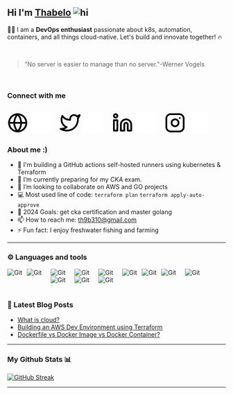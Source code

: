 
## Hi I'm [Thabelo](https://hashnode.com/@Thab310) <img src="https://user-images.githubusercontent.com/1303154/88677602-1635ba80-d120-11ea-84d8-d263ba5fc3c0.gif" width="28px" height="28px" alt="hi">


👨‍💻 I am a **DevOps enthusiast** passionate about k8s, automation, containers, and all things cloud-native. Let's build and innovate together! 🔥

<br>

> "No server is easier to manage than  no server."-Werner Vogels

<br>


### Connect with me  
[![website](./img/globe-light.svg)](https://www.thabeloramabulana.com#gh-light-mode-only)
[![website](./img/globe-dark.svg)](https://www.thabeloramabulana.com#gh-dark-mode-only)
&nbsp;&nbsp;
[![website](./img/twitter-light.svg)](https://twitter.com/Thab31o#gh-light-mode-only)
[![website](./img/twitter-dark.svg)](https://twitter.com/Thab31o#gh-dark-mode-only)
&nbsp;&nbsp;
[![website](./img/linkedin-light.svg)](https://www.linkedin.com/in/thabelo-ramabulana/#gh-light-mode-only)
[![website](./img/linkedin-dark.svg)](https://www.linkedin.com/in/thabelo-ramabulana/#gh-dark-mode-only)
&nbsp;&nbsp;
[![website](./img/instagram-light.svg)](https://www.instagram.com/thab310/#gh-light-mode-only)
[![website](./img/instagram-dark.svg)](https://www.instagram.com/thab310/#gh-dark-mode-only)
---

### About me :)
- 🔭 I'm  building a GitHub actions self-hosted runners using kubernetes & Terraform 
- 🌱 I’m currently preparing for my *CKA* exam.
- 👯 I’m looking to collaborate on AWS and GO projects
- :computer: Most used line of code: `terraform plan` `terraform apply-auto-approve`
- 🥅 2024 Goals: get cka certification and master golang
- 📫 How to reach me: th9b310@gmail.com
- ⚡ Fun fact: I enjoy freshwater fishing and farming
---

### ⚙️ Languages and tools 
<!-- For more icons please follow  https://devicon.dev/ and  https://github.com/MikeCodesDotNET/ColoredBadges -->
<img align="left" alt="Git" width="35px" style="padding-right:10px;" src="https://cdn.jsdelivr.net/gh/devicons/devicon/icons/terraform/terraform-original.svg" />
<img align="left" alt="Git" width="45px" height=40 style="padding-right:10px;" src="https://cdn.worldvectorlogo.com/logos/aws-2.svg" />
<img align="left" alt="Git" width="45px" style="padding-right:10px;" src="https://cdn.jsdelivr.net/gh/devicons/devicon/icons/docker/docker-original-wordmark.svg" />
<img align="left" alt="Git" width="45px" style="padding-right:10px;" src="https://cdn.jsdelivr.net/gh/devicons/devicon/icons/kubernetes/kubernetes-plain-wordmark.svg" />
<img align="left" alt="Git" width="45px" style="padding-right:10px;" src="https://cdn.jsdelivr.net/gh/devicons/devicon@latest/icons/go/go-original.svg" />
<img align="left" alt="Git" width="35px" style="padding-right:10px;" src="https://cdn.jsdelivr.net/gh/devicons/devicon/icons/bash/bash-original.svg" />
<img align="left" alt="Git" width="35px" style="padding-right:10px;" src="https://cdn.jsdelivr.net/gh/devicons/devicon/icons/git/git-original.svg" />  
<img align="left" alt="Git" width="45px" style="padding-right:10px;" src="https://cdn.jsdelivr.net/gh/devicons/devicon/icons/jenkins/jenkins-original.svg" />

<img align="left" alt="Git" width="45px" style="padding-right:10px;" src="https://cdn.jsdelivr.net/gh/devicons/devicon/icons/ansible/ansible-original.svg" />

<img align="left" alt="Git" width="45px" style="padding-right:10px;" src="https://cdn.jsdelivr.net/gh/devicons/devicon/icons/prometheus/prometheus-original-wordmark.svg" />   

<img align="left" alt="Git" width="45px" style="padding-right:10px;" src="https://cdn.jsdelivr.net/gh/devicons/devicon/icons/grafana/grafana-original-wordmark.svg" />
<img align="left" alt="Git" width="35px" style="padding-right:10px;" src="https://cdn.jsdelivr.net/gh/devicons/devicon/icons/jira/jira-original-wordmark.svg" />








<br>
<br>

#

### 📕 Latest Blog Posts
<!-- BLOG-POST-LIST:START -->
- [What is cloud?](https://blog.thabeloramabulana.com/what-is-cloud)
- [Building an AWS Dev Environment using Terraform](https://blog.thabeloramabulana.com/building-an-aws-development-environment-using-terraform)
- [Dockerfile vs Docker Image vs Docker Container?](https://blog.thabeloramabulana.com/dockerfile-vs-docker-image-vs-docker-container)
<!-- BLOG-POST-LIST:END-->
---
### My Github Stats 📊

[![GitHub Streak](https://streak-stats.demolab.com?user=Thab310&theme=dark)](https://git.io/streak-stats)


---

